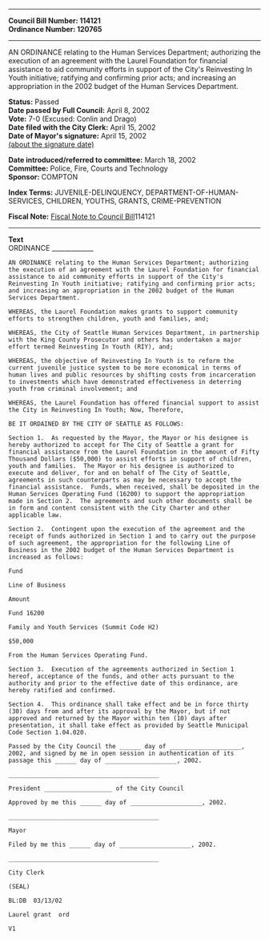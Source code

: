 * * * * *  
  
**Council Bill Number: [](#h0)[](#h2)114121**   
**Ordinance Number: 120765**  
  
* * * * *  
  
AN ORDINANCE relating to the Human Services Department; authorizing the execution of an agreement with the Laurel Foundation for financial assistance to aid community efforts in support of the City's Reinvesting In Youth initiative; ratifying and confirming prior acts; and increasing an appropriation in the 2002 budget of the Human Services Department.  
  
**Status:** Passed   
**Date passed by Full Council:** April 8, 2002   
**Vote:** 7-0 (Excused: Conlin and Drago)   
**Date filed with the City Clerk:** April 15, 2002   
**Date of Mayor's signature:** April 15, 2002   
[(about the signature date)](/~public/approvaldate.htm)   
  
  
**Date introduced/referred to committee:** March 18, 2002   
**Committee:** Police, Fire, Courts and Technology   
**Sponsor:** COMPTON   
  
**Index Terms:** JUVENILE-DELINQUENCY, DEPARTMENT-OF-HUMAN-SERVICES, CHILDREN, YOUTHS, GRANTS, CRIME-PREVENTION  
  
**Fiscal Note:** [Fiscal Note to Council Bill](http://clerk.seattle.gov/~public/fnote/114121.htm)[](#h1)[](#h3)114121  
  
* * * * *  
  
**Text**  
    ORDINANCE  _____________  
  
    AN ORDINANCE relating to the Human Services Department; authorizing  
    the execution of an agreement with the Laurel Foundation for financial  
    assistance to aid community efforts in support of the City's  
    Reinvesting In Youth initiative; ratifying and confirming prior acts;  
    and increasing an appropriation in the 2002 budget of the Human  
    Services Department.  
  
    WHEREAS, the Laurel Foundation makes grants to support community  
    efforts to strengthen children, youth and families, and;  
  
    WHEREAS, the City of Seattle Human Services Department, in partnership  
    with the King County Prosecutor and others has undertaken a major  
    effort termed Reinvesting In Youth (RIY), and;  
  
    WHEREAS, the objective of Reinvesting In Youth is to reform the  
    current juvenile justice system to be more economical in terms of  
    human lives and public resources by shifting costs from incarceration  
    to investments which have demonstrated effectiveness in deterring  
    youth from criminal involvement; and  
  
    WHEREAS, the Laurel Foundation has offered financial support to assist  
    the City in Reinvesting In Youth; Now, Therefore,  
  
    BE IT ORDAINED BY THE CITY OF SEATTLE AS FOLLOWS:  
  
    Section 1.  As requested by the Mayor, the Mayor or his designee is  
    hereby authorized to accept for The City of Seattle a grant for  
    financial assistance from the Laurel Foundation in the amount of Fifty  
    Thousand Dollars ($50,000) to assist efforts in support of children,  
    youth and families.  The Mayor or his designee is authorized to  
    execute and deliver, for and on behalf of The City of Seattle,  
    agreements in such counterparts as may be necessary to accept the  
    financial assistance.  Funds, when received, shall be deposited in the  
    Human Services Operating Fund (16200) to support the appropriation  
    made in Section 2.  The agreements and such other documents shall be  
    in form and content consistent with the City Charter and other  
    applicable law.  
  
    Section 2.  Contingent upon the execution of the agreement and the  
    receipt of funds authorized in Section 1 and to carry out the purpose  
    of such agreement, the appropriation for the following Line of  
    Business in the 2002 budget of the Human Services Department is  
    increased as follows:  
  
    Fund  
  
    Line of Business  
  
    Amount  
  
    Fund 16200  
  
    Family and Youth Services (Summit Code H2)  
  
    $50,000  
  
    From the Human Services Operating Fund.  
  
    Section 3.  Execution of the agreements authorized in Section 1  
    hereof, acceptance of the funds, and other acts pursuant to the  
    authority and prior to the effective date of this ordinance, are  
    hereby ratified and confirmed.  
  
    Section 4.  This ordinance shall take effect and be in force thirty  
    (30) days from and after its approval by the Mayor, but if not  
    approved and returned by the Mayor within ten (10) days after  
    presentation, it shall take effect as provided by Seattle Municipal  
    Code Section 1.04.020.  
  
    Passed by the City Council the ______ day of ____________________,  
    2002, and signed by me in open session in authentication of its  
    passage this ______ day of ____________________, 2002.  
  
    __________________________________________  
  
    President ___________________ of the City Council  
  
    Approved by me this ______ day of ____________________, 2002.  
  
    __________________________________________  
  
    Mayor  
  
    Filed by me this ______ day of ____________________, 2002.  
  
    __________________________________________  
  
    City Clerk  
  
    (SEAL)  
  
    BL:DB  03/13/02  
  
    Laurel grant  ord  
  
    V1  
